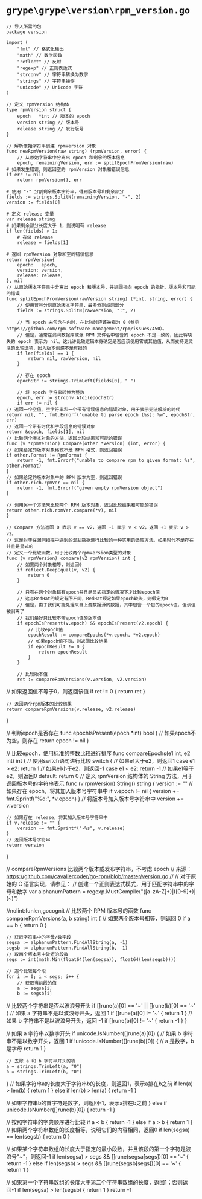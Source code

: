 # `grype\grype\version\rpm_version.go`

```
// 导入所需的包
package version

import (
	"fmt" // 格式化输出
	"math" // 数学函数
	"reflect" // 反射
	"regexp" // 正则表达式
	"strconv" // 字符串转换为数字
	"strings" // 字符串操作
	"unicode" // Unicode 字符
)

// 定义 rpmVersion 结构体
type rpmVersion struct {
	epoch   *int // 版本的 epoch
	version string // 版本号
	release string // 发行版号
}

// 解析原始字符串创建 rpmVersion 对象
func newRpmVersion(raw string) (rpmVersion, error) {
	// 从原始字符串中分离出 epoch 和剩余的版本信息
	epoch, remainingVersion, err := splitEpochFromVersion(raw)
# 如果发生错误，则返回空的 rpmVersion 对象和错误信息
if err != nil:
    return rpmVersion{}, err

# 使用 "-" 分割剩余版本字符串，得到版本号和剩余部分
fields := strings.SplitN(remainingVersion, "-", 2)
version := fields[0]

# 定义 release 变量
var release string
# 如果剩余部分长度大于 1，则说明有 release
if len(fields) > 1:
    # 存储 release
    release = fields[1]

# 返回 rpmVersion 对象和空的错误信息
return rpmVersion{
    epoch:   epoch,
    version: version,
    release: release,
}, nil
// 从原始版本字符串中分离出 epoch 和版本号，并返回指向 epoch 的指针、版本号和可能的错误
func splitEpochFromVersion(rawVersion string) (*int, string, error) {
    // 使用冒号分割原始版本字符串，最多分割成两部分
    fields := strings.SplitN(rawVersion, ":", 2)

    // 当 epoch 未包含在内时，在比较时应该被视为 0（参见 https://github.com/rpm-software-management/rpm/issues/450）。
    // 但是，通常在漏洞数据库或源 RPM 文件名中包含的 epoch 不是一致的，因此将缺失的 epoch 表示为 nil。这允许比较逻辑本身确定是否应该使用零或其他值，从而支持更灵活的比较选项，因为版本创建不是有损的
    if len(fields) == 1 {
        return nil, rawVersion, nil
    }

    // 存在 epoch
    epochStr := strings.TrimLeft(fields[0], " ")

    // 将 epoch 字符串转换为整数
    epoch, err := strconv.Atoi(epochStr)
    if err != nil {
// 返回一个空值、空字符串和一个带有错误信息的错误对象，用于表示无法解析的时代
return nil, "", fmt.Errorf("unable to parse epoch (%s): %w", epochStr, err)
// 返回一个带有时代和字段信息的错误对象
return &epoch, fields[1], nil
// 比较两个版本对象的方法，返回比较结果和可能的错误
func (v *rpmVersion) Compare(other *Version) (int, error) {
// 如果给定的版本对象格式不是 RPM 格式，则返回错误
if other.Format != RpmFormat {
    return -1, fmt.Errorf("unable to compare rpm to given format: %s", other.Format)
}
// 如果给定的版本对象中的 RPM 版本为空，则返回错误
if other.rich.rpmVer == nil {
    return -1, fmt.Errorf("given empty rpmVersion object")
}

// 调用另一个方法来比较两个 RPM 版本对象，返回比较结果和可能的错误
return other.rich.rpmVer.compare(*v), nil
}

// Compare 方法返回 0 表示 v == v2，返回 -1 表示 v < v2，返回 +1 表示 v > v2。
// 这是对于在漏洞扫描中遇到的混乱数据进行比较的一种实用的适应方法。如果时代不是存在并且是显式的
// 定义一个比较函数，用于比较两个rpmVersion类型的对象
func (v rpmVersion) compare(v2 rpmVersion) int {
    // 如果两个对象相等，则返回0
    if reflect.DeepEqual(v, v2) {
        return 0
    }

    // 只有在两个对象都有epoch并且是显式指定的情况下才比较epoch值
    // 这与RedHat的规定有所不同，RedHat规定如果epoch缺失，则假定为0
    // 但是，由于我们可能处理来自上游数据源的数据，其中包含一个包的epoch值，但该值被剥离了
    // 我们最好只比较不带epoch值的版本值
    if epochIsPresent(v.epoch) && epochIsPresent(v2.epoch) {
        // 比较epoch值
        epochResult := compareEpochs(*v.epoch, *v2.epoch)
        // 如果epoch值不同，则返回比较结果
        if epochResult != 0 {
            return epochResult
        }
    }

    // 比较版本值
    ret := compareRpmVersions(v.version, v2.version)
```

// 如果返回值不等于0，则返回该值
	if ret != 0 {
		return ret
	}

	// 返回两个rpm版本的比较结果
	return compareRpmVersions(v.release, v2.release)
}

// 判断epoch是否存在
func epochIsPresent(epoch *int) bool {
	// 如果epoch不为空，则存在
	return epoch != nil
}

// 比较epoch，使用标准的整数比较进行排序
func compareEpochs(e1 int, e2 int) int {
	// 使用switch语句进行比较
	switch {
	// 如果e1大于e2，则返回1
	case e1 > e2:
		return 1
	// 如果e1小于e2，则返回-1
	case e1 < e2:
		return -1
	// 如果e1等于e2，则返回0
	default:
		return 0
// 定义 rpmVersion 结构体的 String 方法，用于返回版本号的字符串表示
func (v rpmVersion) String() string {
    version := ""
    // 如果存在 epoch，将其加入版本号字符串中
    if v.epoch != nil {
        version += fmt.Sprintf("%d:", *v.epoch)
    }
    // 将版本号加入版本号字符串中
    version += v.version

    // 如果存在 release，将其加入版本号字符串中
    if v.release != "" {
        version += fmt.Sprintf("-%s", v.release)
    }
    // 返回版本号字符串
    return version
}

// compareRpmVersions 比较两个版本或发布字符串，不考虑 epoch
// 来源：https://github.com/cavaliercoder/go-rpm/blob/master/version.go
//
// 对于原始的 C 语言实现，请参见：
// 创建一个正则表达式模式，用于匹配字符串中的字母和数字
var alphanumPattern = regexp.MustCompile("([a-zA-Z]+)|([0-9]+)|(~)")

//nolint:funlen,gocognit
// 比较两个 RPM 版本号的函数
func compareRpmVersions(a, b string) int {
	// 如果两个版本号相等，则返回 0
	if a == b {
		return 0
	}

	// 获取字符串中的字母/数字段
	segsa := alphanumPattern.FindAllString(a, -1)
	segsb := alphanumPattern.FindAllString(b, -1)
	// 取两个版本号中较短的段数
	segs := int(math.Min(float64(len(segsa)), float64(len(segsb))))

	// 逐个比较每个段
	for i := 0; i < segs; i++ {
		// 获取当前段的值
		a := segsa[i]
		b := segsb[i]
// 比较两个字符串是否以波浪号开头
if []rune(a)[0] == '~' || []rune(b)[0] == '~' {
    // 如果 a 字符串不是以波浪号开头，返回 1
    if []rune(a)[0] != '~' {
        return 1
    }
    // 如果 b 字符串不是以波浪号开头，返回 -1
    if []rune(b)[0] != '~' {
        return -1
    }
}

// 如果 a 字符串以数字开头
if unicode.IsNumber([]rune(a)[0]) {
    // 如果 b 字符串不是以数字开头，返回 1
    if !unicode.IsNumber([]rune(b)[0]) {
        // a 是数字，b 是字母
        return 1
    }

    // 去除 a 和 b 字符串开头的零
    a = strings.TrimLeft(a, "0")
    b = strings.TrimLeft(b, "0")
}
// 如果字符串a的长度大于字符串b的长度，则返回1，表示a排在b之前
if len(a) > len(b) {
    return 1
} else if len(b) > len(a) {
    return -1
}

// 如果字符串b的首字符是数字，则返回-1，表示a排在b之前
} else if unicode.IsNumber([]rune(b)[0]) {
    return -1
}

// 按照字符串的字典顺序进行比较
if a < b {
    return -1
} else if a > b {
    return 1
}
// 如果两个字符串数组的长度相等，说明它们的内容相同，返回0
if len(segsa) == len(segsb) {
    return 0
}

// 如果某个字符串数组的长度大于指定的最小段数，并且该段的第一个字符是波浪号"~"，则返回-1
if len(segsa) > segs && []rune(segsa[segs])[0] == '~' {
    return -1
} else if len(segsb) > segs && []rune(segsb[segs])[0] == '~' {
    return 1
}

// 如果第一个字符串数组的长度大于第二个字符串数组的长度，返回1；否则返回-1
if len(segsa) > len(segsb) {
    return 1
}
return -1
```